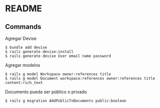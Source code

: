 # README

## Commands

Agregar Devise

```
$ bundle add devise
$ rails generate devise:install
$ rails generate devise User email name password
```

Agregar modelos
```
$ rails g model Workspace owner:references title
$ rails g model Document workspace:references owner:references title content:rich_text
```

Documento pueda ser público o privado
```
$ rails g migration AddPublicToDocuments public:boolean
```